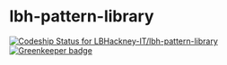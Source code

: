 # lbh-pattern-library

[ ![Codeship Status for LBHackney-IT/lbh-pattern-library](https://app.codeship.com/projects/4a881f30-814c-0136-409f-6ef3b406e826/status?branch=master)](https://app.codeship.com/projects/301692)
 [![Greenkeeper badge](https://badges.greenkeeper.io/LBHackney-IT/lbh-pattern-library.svg?token=aeaf15d91330ee168acb79319c49ccd0e967af460a908c5c57940d566fa14ead&ts=1534255836760)](https://greenkeeper.io/)
